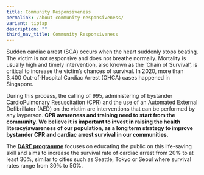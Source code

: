 ```yaml
---
title: Community Responsiveness
permalink: /about-community-responsiveness/
variant: tiptap
description: ""
third_nav_title: Community Responsiveness
---
```

<p>Sudden cardiac arrest (SCA) occurs when the heart suddenly stops beating.
The victim is not responsive and does not breathe normally. Mortality is
usually high and timely intervention, also known as the ‘Chain of Survival’,
is critical to increase the victim’s chances of survival. In 2020, more
than 3,400 Out-of-Hospital Cardiac Arrest (OHCA) cases happened in Singapore.</p>
<p>During this process, the calling of 995, administering of bystander CardioPulmonary
Resuscitation (CPR) and the use of an Automated External Defibrillator
(AED) on the victim are interventions that can be performed by any layperson. <strong>CPR awareness and training need to start from the community. We believe it is important to invest in raising the health literacy/awareness of our population, as a long term strategy to improve bystander CPR and cardiac arrest survival in our communities.</strong>
</p>
<p>The <strong><a href="/dare-programme/" rel="noopener noreferrer nofollow" target="_blank">DARE programme</a></strong> focuses
on educating the public on this life-saving skill and aims to increase
the survival rate of cardiac arrest from 20% to at least 30%, similar to
cities such as Seattle, Tokyo or Seoul where survival rates range from
30% to 50%.</p>